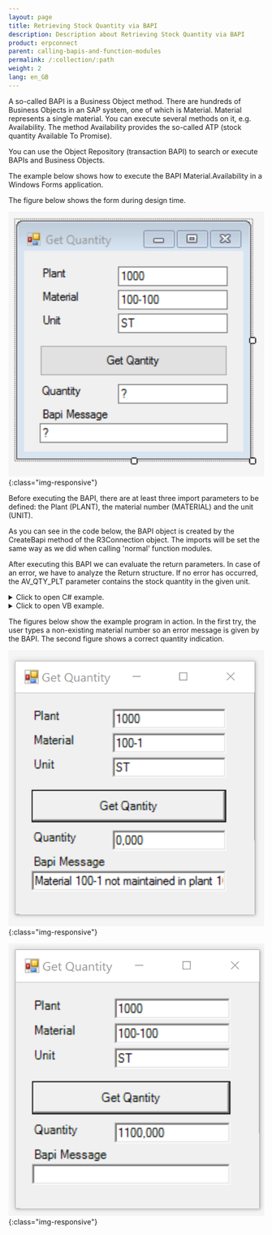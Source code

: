 ```yaml
---
layout: page
title: Retrieving Stock Quantity via BAPI
description: Description about Retrieving Stock Quantity via BAPI
product: erpconnect
parent: calling-bapis-and-function-modules
permalink: /:collection/:path
weight: 2
lang: en_GB
---
```


A so-called BAPI is a Business Object method. There are hundreds of Business Objects in an SAP system, one of which is Material. 
Material represents a single material. You can execute several methods on it, e.g. Availability. The method Availability provides the so-called ATP (stock quantity Available To Promise). 

You can use the Object Repository (transaction BAPI) to search or execute BAPIs and Business Objects.

The example below shows how to execute the BAPI Material.Availability in a Windows Forms application. 

The figure below shows the form during design time. 

![bapi-stock](/img/content/calling-client-bapi-stock-001_n.png){:class="img-responsive"}  

Before executing the BAPI, there are at least three import parameters to be defined: the Plant (PLANT), the material number (MATERIAL) and the unit (UNIT). 

As you can see in the code below, the BAPI object is created by the CreateBapi method of the R3Connection object. The imports will be set the same way as we did when calling 'normal' function modules.

After executing this BAPI we can evaluate the return parameters. In case of an error, we have to analyze the Return structure. If no error has occurred, the AV_QTY_PLT parameter contains the stock quantity in the given unit.


<details>
<summary>Click to open C# example.</summary>
{% highlight csharp %}
private void GetQuantity_Click(object sender, System.EventArgs e)
        {
            try
            {
                       R3Connection r3Connection1 = new R3Connection("hamlet", 11, "theobald", "pw", "EN", "800");
                   r3Connection1.Open(false);
                // Create a Bapi object, fill parameters and execute
                BusinessObjectMethod f =
                    r3Connection1.CreateBapi("Material","Availability");
                f.Exports["PLANT"].ParamValue = textBox1.Text;
                f.Exports["MATERIAL"].ParamValue = textBox2.Text;
                f.Exports["UNIT"].ParamValue = textBox3.Text;
                f.Execute();
   
                // Read the import structure RETURN to provide possible Messages
                RFCStructure BapiRet = f.Imports["RETURN"].ToStructure();
                textBox5.Text = BapiRet["MESSAGE"].ToString();
   
                // Fill textbox with stock quantity
                textBox4.Text = f.Imports["AV_QTY_PLT"].ToString();
            }
            catch (ERPException e1)
            { MessageBox.Show(e1.Message); }
        }
{% endhighlight %}
</details>


<details>
<summary>Click to open VB example.</summary>
{% highlight visualbasic %}
Private Sub GetQuan_Click(ByVal sender As System.Object, ByVal e As System.EventArgs) Handles GetQuan.Click
        Try
            Dim con As New R3Connection("host", 11, "user", "pw", "EN", "800")  
              r3Connection1.Open(False)
            ' Create a Bapi object, fill parameters and execute
            Dim f As BusinessObjectMethod = _
                     r3Connection1.CreateBapi("Material", "Availability")
            f.Exports("PLANT").ParamValue = textBox1.Text
            f.Exports("MATERIAL").ParamValue = textBox2.Text
            f.Exports("UNIT").ParamValue = textBox3.Text
            f.Execute()
   
            ' Read the import structure RETURN to provide possible Messages
            Dim BapiRet As RFCStructure = f.Imports("RETURN").ToStructure()
            textBox5.Text = BapiRet("MESSAGE").ToString()
   
            ' Fill textbox with stock quantity
            textBox4.Text = f.Imports("AV_QTY_PLT").ToString()
        Catch e1 As ERPException
            MessageBox.Show(e1.Message)
        End Try
    End Sub
{% endhighlight %}
</details>  

The figures below show the example program in action. In the first try, the user types a non-existing material number so an error message is given by the BAPI. The second figure shows a correct quantity indication.


![bapi-stock02](/img/content/calling-client-bapi-stock-002_n.png){:class="img-responsive"}  

![bapi-stock03](/img/content/calling-client-bapi-stock-003_n.png){:class="img-responsive"}  
  
